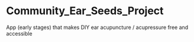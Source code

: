 # Community_Ear_Seeds_Project
App (early stages) that makes DIY ear acupuncture / acupressure free and accessible

